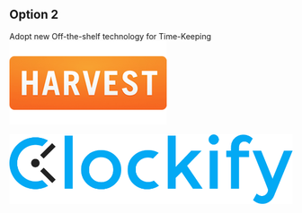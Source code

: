 ## Option 2

Adopt new Off-the-shelf technology for Time-Keeping
![harvest](./images/harvest.png)

![clockify](./images/clockify-logo-blue.png)
